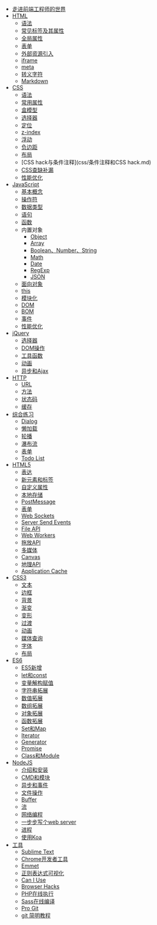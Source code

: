 * [走进前端工程师的世界](summary/走进前端工程师的世界.md)
* [HTML](html/html.md)
	* [语法](html/语法.md)
	* [常见标签及其属性](html/标签及属性.md)
	* [全局属性](html/全局属性.md)
	* [表单](html/表单.md)
	* [外部资源引入](html/外部资源.md)
	* [iframe](html/iframe.md)
	* [meta](html/meta.md)
	* [转义字符](http://tool.oschina.net/commons?type=2)
	* [Markdown](http://wowubuntu.com/markdown/)
* [CSS](css/css.md)
	* [语法](css/语法.md)
	* [常用属性](css/常用属性.md)
	* [盒模型](css/盒模型.md)
	* [选择器](css/CSS选择器.md)
	* [定位](css/定位.md)
	* [z-index](http://www.cnblogs.com/dolphinX/p/3262469.html)
	* [浮动](css/浮动.md)
	* [负边距](css/负边距.md)
	* [布局](css/布局.md)
	* [CSS hack与条件注释](css/条件注释和CSS hack.md)
	* [CSS查缺补漏](css/css查缺补漏.md)
	* [性能优化](css/CSS性能优化.md)
* [JavaScript](js/js.md)
	* [基本概念](js/基本概念.md)
	* [操作符]()
	* [数据类型]()
	* [语句]()
	* [函数]()
	* 内置对象
		* [Object]()
		* [Array]()
		* [Boolean、Number、String]()
		* [Math]()
		* [Date]()
		* [RegExp]()
		* [JSON]()
	* [面向对象]()
	* [this](js/this.md)
	* [模块化]()
	* [DOM]()
	* [BOM]()
	* [事件]()
	* [性能优化]()
* [jQuery]()
	* [选择器]()
	* [DOM操作]()
	* [工具函数]()
	* [动画]()
	* [异步和Ajax]()
* [HTTP]()
	* [URL]()
	* [方法]()
	* [状态码]()
	* [缓存]()
* [综合练习]()
	* [Dialog]()
	* [懒加载]()
	* [轮播]()
	* [瀑布流]()
	* [表单]()
	* [Todo List]()
* [HTML5]()
	* [表达]()
	* [新元素和标签]()
	* [自定义属性]()
	* [本地存储]()
	* [PostMessage]()
	* [表单]()
	* [Web Sockets]()
	* [Server Send Events]()
	* [File API]()
	* [Web Workers]()
	* [拖放API]()
	* [多媒体]()
	* [Canvas]()
	* [地理API]()
	* [Application Cache]()
* [CSS3]()
	* [文本]()
	* [边框]()
	* [背景]()
	* [渐变]()
	* [变形]()
	* [过渡]()
	* [动画]()
	* [媒体查询]()
	* [字体]()
	* [布局]()
* [ES6]()
	* [ES5新增]()
	* [let和const]()
	* [变量解构赋值]()
	* [字符串拓展]()
	* [数值拓展]()
	* [数组拓展]()
	* [对象拓展]()
	* [函数拓展]()
	* [Set和Map]()
	* [Iterator]()
	* [Generator]()
	* [Promise]()
	* [Class和Module]()
* [NodeJS]()
	* [介绍和安装]()
	* [CMD和模块]()
	* [异步和事件]()
	* [文件操作]()
	* [Buffer]()
	* [流]()
	* [网络编程]()
	* [一步步写个web server]()
	* [进程]()
	* [使用Koa]()
* [工具]()
	* [Sublime Text](http://www.sublimetext.com/3)
	* [Chrome开发者工具](https://github.com/CN-Chrome-DevTools/CN-Chrome-DevTools)
	* [Emmet](http://docs.emmet.io/cheat-sheet/)
	* [正则表达式可视化](http://regexper.com/)
	* [Can I Use](http://caniuse.com/)
	* [Browser Hacks](http://browserhacks.com/)
	* [PHP在线执行](http://www.mcqyy.com/RunCode/php/)
	* [Sass在线编译](http://sassmeister.com/)
	* [Pro Git](http://git.oschina.net/progit/)
	* [git 简明教程](http://rogerdudler.github.io/git-guide/index.zh.html)
